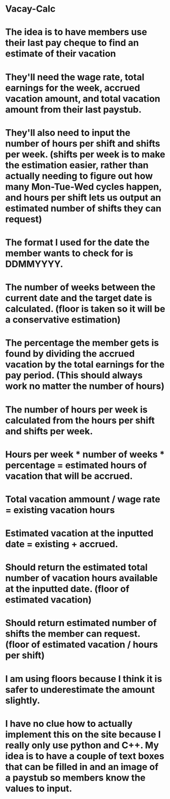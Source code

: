 # Vacay-Calc
# The idea is to have members use their last pay cheque to find an estimate of their vacation
# They'll need the wage rate, total earnings for the week, accrued vacation amount, and total vacation amount from their last paystub.
# They'll also need to input the number of hours per shift and shifts per week. (shifts per week is to make the estimation easier, rather than actually needing to figure out how many Mon-Tue-Wed cycles happen, and hours per shift lets us output an estimated number of shifts they can request)
# The format I used for the date the member wants to check for is DDMMYYYY.
# The number of weeks between the current date and the target date is calculated. (floor is taken so it will be a conservative estimation)
# The percentage the member gets is found by dividing the accrued vacation by the total earnings for the pay period. (This should always work no matter the number of hours)
# The number of hours per week is calculated from the hours per shift and shifts per week.
# Hours per week * number of weeks * percentage = estimated hours of vacation that will be accrued.
# Total vacation ammount / wage rate = existing vacation hours
# Estimated vacation at the inputted date = existing + accrued.
# Should return the estimated total number of vacation hours available at the inputted date. (floor of estimated vacation)
# Should return estimated number of shifts the member can request. (floor of estimated vacation / hours per shift)
# I am using floors because I think it is safer to underestimate the amount slightly.
# I have no clue how to actually implement this on the site because I really only use python and C++. My idea is to have a couple of text boxes that can be filled in and an image of a paystub so members know the values to input.

